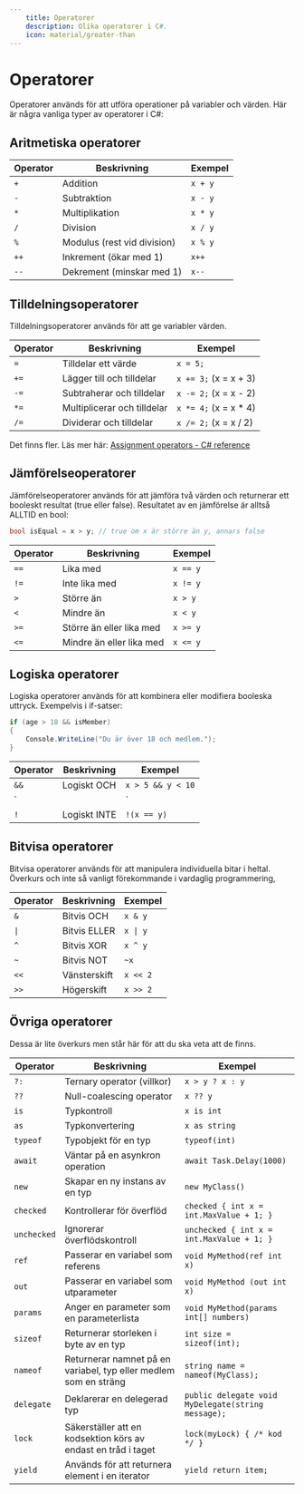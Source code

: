 ```yaml
---
    title: Operatorer
    description: Olika operatorer i C#.
    icon: material/greater-than
---
```


# Operatorer
Operatorer används för att utföra operationer på variabler och värden. Här är några vanliga typer av operatorer i C#:

## Aritmetiska operatorer
| Operator | Beskrivning               | Exempel       |
|----------|---------------------------|---------------|
| `+`      | Addition                  | `x + y`       |
| `-`      | Subtraktion               | `x - y`       |
| `*`      | Multiplikation            | `x * y`       |
| `/`      | Division                  | `x / y`       |
| `%`      | Modulus (rest vid division)| `x % y`       |
| `++`     | Inkrement (ökar med 1)    | `x++`         |
| `--`     | Dekrement (minskar med 1) | `x--`         |


## Tilldelningsoperatorer
Tilldelningsoperatorer används för att ge variabler värden.  

| Operator | Beskrivning               | Exempel       |
|----------|---------------------------|---------------|
| `=`      | Tilldelar ett värde       | `x = 5;`      |
| `+=`     | Lägger till och tilldelar | `x += 3;` (x = x + 3) |
| `-=`     | Subtraherar och tilldelar | `x -= 2;` (x = x - 2) |
| `*=`     | Multiplicerar och tilldelar | `x *= 4;` (x = x * 4) |
| `/=`     | Dividerar och tilldelar   | `x /= 2;` (x = x / 2) |

Det finns fler. Läs mer här: [Assignment operators - C# reference](https://learn.microsoft.com/en-us/dotnet/csharp/language-reference/language-specification/expressions#1221-assignment-operators)

## Jämförelseoperatorer 
Jämförelseoperatorer används för att jämföra två värden och returnerar ett booleskt resultat (true eller false). Resultatet av en jämförelse är alltså ALLTID en bool:

```csharp
bool isEqual = x > y; // true om x är större än y, annars false
```

| Operator | Beskrivning               | Exempel       |
|----------|---------------------------|---------------|
| `==`     | Lika med                  | `x == y`     |
| `!=`     | Inte lika med             | `x != y`     |
| `>`      | Större än                 | `x > y`      |
| `<`      | Mindre än                 | `x < y`      |
| `>=`     | Större än eller lika med  | `x >= y`     |
| `<=`     | Mindre än eller lika med  | `x <= y`     |

## Logiska operatorer
Logiska operatorer används för att kombinera eller modifiera booleska uttryck.
Exempelvis i if-satser:
```csharp
if (age > 18 && isMember)
{
    Console.WriteLine("Du är över 18 och medlem.");
}
``` 

| Operator | Beskrivning               | Exempel       |
|----------|---------------------------|---------------|
| `&&`     | Logiskt OCH               | `x > 5 && y < 10` |
| `||`     | Logiskt ELLER             | `x < 5 || y > 10` |
| `!`      | Logiskt INTE              | `!(x == y)` |

## Bitvisa operatorer
Bitvisa operatorer används för att manipulera individuella bitar i heltal. Överkurs och inte så vanligt förekommande i vardaglig programmering,

| Operator | Beskrivning               | Exempel       |
|----------|---------------------------|---------------|
| `&`      | Bitvis OCH                | `x & y`       |
| `\|`     | Bitvis ELLER              | `x \| y`      |
| `^`      | Bitvis XOR                | `x ^ y`       |
| `~`      | Bitvis NOT                | `~x`          |
| `<<`     | Vänsterskift              | `x << 2`      |
| `>>`     | Högerskift                | `x >> 2`      |

## Övriga operatorer
Dessa är lite överkurs men står här för att du ska veta att de finns.

| Operator | Beskrivning               | Exempel       |
|----------|---------------------------|---------------|
| `?:`     | Ternary operator (villkor) | `x > y ? x : y` |
| `??`     | Null-coalescing operator   | `x ?? y`      |
| `is`     | Typkontroll               | `x is int`    |
| `as`     | Typkonvertering           | `x as string` |
| `typeof` | Typobjekt för en typ      | `typeof(int)` |
| `await`  | Väntar på en asynkron operation | `await Task.Delay(1000)` |
| `new`    | Skapar en ny instans av en typ | `new MyClass()` |
| `checked`| Kontrollerar för överflöd  | `checked { int x = int.MaxValue + 1; }` |
| `unchecked`| Ignorerar överflödskontroll | `unchecked { int x = int.MaxValue + 1; }` |
| `ref`    | Passerar en variabel som referens | `void MyMethod(ref int x)` |
| `out`    | Passerar en variabel som utparameter | `void MyMethod (out int x)` |
| `params` | Anger en parameter som en parameterlista | `void MyMethod(params int[] numbers)` |
| `sizeof` | Returnerar storleken i byte av en typ | `int size = sizeof(int);` |
| `nameof` | Returnerar namnet på en variabel, typ eller medlem som en sträng | `string name = nameof(MyClass);` |
| `delegate` | Deklarerar en delegerad typ | `public delegate void MyDelegate(string message);` |
| `lock`   | Säkerställer att en kodsektion körs av endast en tråd i taget | `lock(myLock) { /* kod */ }` |
| `yield`  | Används för att returnera element i en iterator | `yield return item;` |
